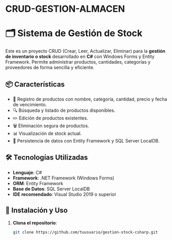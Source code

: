 # CRUD-GESTION-ALMACEN

# 🗂️ Sistema de Gestión de Stock

Este es un proyecto CRUD (Crear, Leer, Actualizar, Eliminar) para la **gestión de inventario o stock** desarrollado en **C#** con Windows Forms y Entity Framework. Permite administrar productos, cantidades, categorías y proveedores de forma sencilla y eficiente.

## 📦 Características

- 📝 Registro de productos con nombre, categoría, cantidad, precio y fecha de vencimiento.
- 🔍 Búsqueda y listado de productos disponibles.
- ✏️ Edición de productos existentes.
- 🗑️ Eliminación segura de productos.
- 📊 Visualización de stock actual.
- 💾 Persistencia de datos con Entity Framework y SQL Server LocalDB.

## 🛠️ Tecnologías Utilizadas

- **Lenguaje**: C#
- **Framework**: .NET Framework (Windows Forms)
- **ORM**: Entity Framework
- **Base de Datos**: SQL Server LocalDB
- **IDE recomendado**: Visual Studio 2019 o superior


## 🚀 Instalación y Uso

1. **Clona el repositorio**:
   ```bash
   git clone https://github.com/tuusuario/gestion-stock-csharp.git
